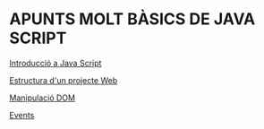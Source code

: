 # APUNTS MOLT BÀSICS DE JAVA SCRIPT

[Introducció a Java Script](https://github.com/apuntsJS/apuntsJS)

[Estructura d'un projecte Web](https://github.com/MERITXELLDC/MERITXELL-ASIX-MDS-24-25/blob/MERITXELLDC-apunts/apunts%20de%20js/estrcuturaProject.md)

[Manipulació DOM](https://github.com/MERITXELLDC/MERITXELL-ASIX-MDS-24-25/blob/MERITXELLDC-apunts/apunts%20de%20js/manipulacioDOM.md)

[Events](https://github.com/MERITXELLDC/MERITXELL-ASIX-MDS-24-25/blob/MERITXELLDC-apunts/apunts%20de%20js/events.md)
